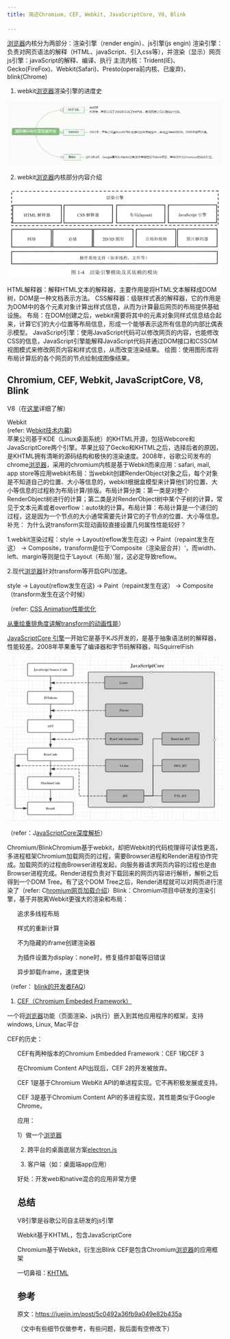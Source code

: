 ```yaml
---
title: 简述Chromium, CEF, Webkit, JavaScriptCore, V8, Blink

---
```

[浏览器](https://www.w3cdoc.com)内核分为两部分：渲染引擎（render engin）、js引擎(js engin)
渲染引擎：负责对网页语法的解释（HTML、javaScript、引入css等），并渲染（显示）网页
js引擎：javaScript的解释、编译、执行
主流内核：Trident(IE)、Gecko(FireFox)、Webkit(Safari)、Presto(opera前内核、已废弃)、blink(Chrome)
1. webkit[浏览器](https://www.w3cdoc.com)渲染引擎的进度史

![](/images/posts/2023-01-02-20-49-35.png)

2. webkit[浏览器](https://www.w3cdoc.com)内核部分内容介绍

![](/images/posts/2023-01-02-20-49-54.png)

HTML解释器：解释HTML文本的解释器，主要作用是将HTML文本解释成DOM树，DOM是一种文档表示方法。
CSS解释器：级联样式表的解释器，它的作用是为DOM中的各个元素对象计算出样式信息，从而为计算最后网页的布局提供基础设施。
布局：在DOM创建之后，webkit需要将其中的元素对象同样式信息结合起来，计算它们的大小位置等布局信息，形成一个能够表示这所有信息的内部比偶表示模型。
JavaScript引擎：使用JavaScript代码可以修改网页的内容，也能修改CSS的信息，JavaScript引擎能解释JavaScript代码并通过DOM接口和CSSOM视图模式来修改网页内容和样式信息，从而改变渲染结果。
绘图：使用图形库将布局计算后的各个网页的节点绘制成图像结果。
## Chromium, CEF, Webkit, JavaScriptCore, V8, Blink

V8（在<a href="https://juejin.im/editor/drafts/5c04948c5188252e4c2e93bf" target="_blank" rel="noopener">这里</a>详细了解）

Webkit<br /> (refer: W<a href="https://link.juejin.im?target=https%3A%2F%2Fbook.douban.com%2Fsubject%2F25910556%2F" target="_blank" rel="nofollow noopener noreferrer">ebkit技术内幕</a>)<br /> 苹果公司基于KDE（Linux桌面系统）的KHTML开源，包括Webcore和JavaScriptCore两个引擎。苹果比较了Gecko和KHTML之后，选择后者的原因，是KHTML拥有清晰的源码结构和极快的渲染速度。2008年，谷歌公司发布的chrome[浏览器](https://www.w3cdoc.com)，采用的chromium内核是基于Webkit而来应用：safari, mail, app store等应用webkit布局：当webkit创建RenderObject对象之后，每个对象是不知道自己的位置、大小等信息的，webkit根据盒模型来计算他们的位置、大小等信息的过程称为布局计算/排版。布局计算分类：第一类是对整个RenderObject树进行的计算；第二类是对RenderObject树中某个子树的计算，常见于文本元素或者overflow：auto块的计算。布局计算：布局计算是一个递归的过程，这是因为一个节点的大小通常需要先计算它的子节点的位置、大小等信息。补充： 
为什么说transform实现动画较直接设置几何属性性能较好？

1.webkit渲染过程：style -> Layout(reflow发生在这) -> Paint（repaint发生在这） -> Composite，transform是位于’Composite（渲染层合并）‘，而width、left、margin等则是位于‘Layout（布局）’层，这必定导致reflow。

2.现代[浏览器](https://www.w3cdoc.com)针对transform等开启GPU加速。

style -> Layout(reflow发生在这) -> Paint（repaint发生在这） -> Composite（transform发生在这个时候）

（refer: <a href="https://link.juejin.im/?target=https%3A%2F%2Fwww.w3cplus.com%2Fanimation%2Fanimation-performance.html" target="_blank" rel="noopener">CSS Animation性能优化</a>

<a href="https://link.juejin.im/?target=https%3A%2F%2Fsegmentfault.com%2Fa%2F1190000008650975" target="_blank" rel="noopener">从重绘重排角度讲解transform的动画性能</a>） 

<a href="https://link.juejin.im?target=https%3A%2F%2Ftrac.webkit.org%2Fwiki%2FJavaScriptCore" target="_blank" rel="nofollow noopener noreferrer">JavaScriptCore 引擎</a>一开始它是基于KJS开发的，是基于抽象语法树的解释器，性能较差。2008年苹果重写了编译器和字节码解释器，叫SquirrelFish

![](/images/posts/2023-01-02-20-51-40.png)

（refer：J<a href="https://link.juejin.im?target=http%3A%2F%2Flingyuncxb.com%2F2018%2F07%2F19%2FJavaScriptCore%25E5%25BC%2595%25E6%2593%258E%25E6%25B7%25B1%25E5%25BA%25A6%25E8%25A7%25A3%25E6%259E%2590-1-%25E5%25BC%2580%25E7%25AF%2587%2F" target="_blank" rel="nofollow noopener noreferrer">avaScriptCore深度解析</a>）

Chromium/BlinkChromium基于webkit，却把Webkit的代码梳理得可读性更高，多进程框架Chromium加载网页的过程，需要Browser进程和Render进程协作完成。加载网页的过程由Browser进程发起，向服务器请求网页内容的过程也是由Browser进程完成。Render进程负责对下载回来的网页内容进行解析，解析之后得到一个DOM Tree。有了这个DOM Tree之后，Render进程就可以对网页进行渲染了（refer: C<a href="https://link.juejin.im?target=https%3A%2F%2Fblog.csdn.net%2FLuoshengyang%2Farticle%2Fdetails%2F50414848" target="_blank" rel="nofollow noopener noreferrer">hromium网页加载介绍</a>）Blink：Chromium项目中研发的渲染引擎，基于并脱离Webkit更强大的渲染和布局： <ol>
追求多线程布局

样式的重新计算

不为隐藏的iframe创建渲染器

为插件设置为display：none时，修复插件卸载等旧错误

异步卸载iframe，速度更快
</ol>

（refer： <a href="https://link.juejin.im?target=http%3A%2F%2Fwww.chromium.org%2Fblink%2Fdeveloper-faq" target="_blank" rel="nofollow noopener noreferrer">blink的开发者FAQ</a>） </ol> 

1. <a href="https://link.juejin.im?target=https%3A%2F%2Fcode.google.com%2Farchive%2Fp%2Fchromiumembedded%2F" target="_blank" rel="nofollow noopener noreferrer">CEF（Chromium Embeded Framework）</a>

一个将[浏览器](https://www.w3cdoc.com)功能（页面渲染、js执行）嵌入到其他应用程序的框架，支持windows, Linux, Mac平台

CEF的历史：

<ul>
CEF有两种版本的Chromium Embedded Framework：CEF 1和CEF 3

在Chromium Content API出现后，CEF 2的开发被放弃。

CEF 1是基于Chromium WebKit API的单进程实现。它不再积极发展或支持。

CEF 3是基于Chromium Content API的多进程实现，其性能类似于Google Chrome。


应用：

1）做一个[浏览器](https://www.w3cdoc.com)

2) 跨平台的桌面底层方案<a href="https://link.juejin.im?target=https%3A%2F%2Felectronjs.org%2F" target="_blank" rel="nofollow noopener noreferrer">electron.js</a>

3) 客户端（如：桌面端app应用）

好处：开发web和native混合的应用非常方便

## 总结

V8引擎是谷歌公司自主研发的js引擎

Webkit基于KHTML，包含JavaScriptCore

Chromium基于Webkit，衍生出Blink
CEF是包含Chromium[浏览器](https://www.w3cdoc.com)的应用框架

一切鼻祖：<a href="https://link.juejin.im?target=https%3A%2F%2Fen.wikipedia.org%2Fwiki%2FKHTML" target="_blank" rel="nofollow noopener noreferrer">KHTML</a>

## 参考
原文：https://juejin.im/post/5c0492a36fb9a049e82b435a

（文中有些细节仅做参考，有些问题，我后面有空修改下）
